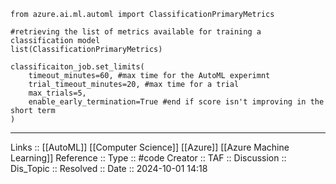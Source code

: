 
```
from azure.ai.ml.automl import ClassificationPrimaryMetrics

#retrieving the list of metrics available for training a classification model
list(ClassificationPrimaryMetrics)

classificaiton_job.set_limits(
	timeout_minutes=60, #max time for the AutoML experimnt
	trial_timeout_minutes=20, #max time for a trial
	max_trials=5,
	enable_early_termination=True #end if score isn't improving in the short term
)
```


---
Links :: [[AutoML]] [[Computer Science]] [[Azure]] [[Azure Machine Learning]]
Reference ::
Type :: #code
Creator ::
TAF ::
Discussion ::
Dis_Topic :: 
Resolved ::
Date :: 2024-10-01 14:18
